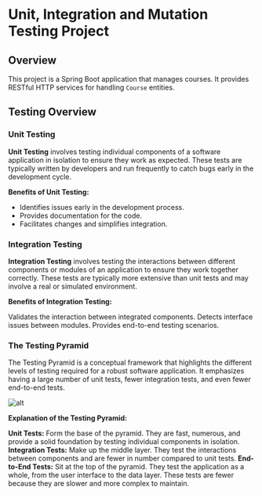 # Unit, Integration and Mutation Testing Project

## Overview

This project is a Spring Boot application that manages courses. It provides RESTful HTTP services for handling `Course` entities.

## Testing Overview

### Unit Testing

**Unit Testing** involves testing individual components of a software application in isolation to ensure they work as expected. These tests are typically written by developers and run frequently to catch bugs early in the development cycle.

**Benefits of Unit Testing:**
- Identifies issues early in the development process.
- Provides documentation for the code.
- Facilitates changes and simplifies integration.

### Integration Testing
**Integration Testing** involves testing the interactions between different components or modules of an application to ensure they work together correctly. These tests are typically more extensive than unit tests and may involve a real or simulated environment.

**Benefits of Integration Testing:**

Validates the interaction between integrated components.
Detects interface issues between modules.
Provides end-to-end testing scenarios.

### The Testing Pyramid
The Testing Pyramid is a conceptual framework that highlights the different levels of testing required for a robust software application. It emphasizes having a large number of unit tests, fewer integration tests, and even fewer end-to-end tests.

![alt](test-pyramid)

**Explanation of the Testing Pyramid:**

**Unit Tests:** Form the base of the pyramid. They are fast, numerous, and provide a solid foundation by testing individual components in isolation.
**Integration Tests:** Make up the middle layer. They test the interactions between components and are fewer in number compared to unit tests.
**End-to-End Tests:** Sit at the top of the pyramid. They test the application as a whole, from the user interface to the data layer. These tests are fewer because they are slower and more complex to maintain.